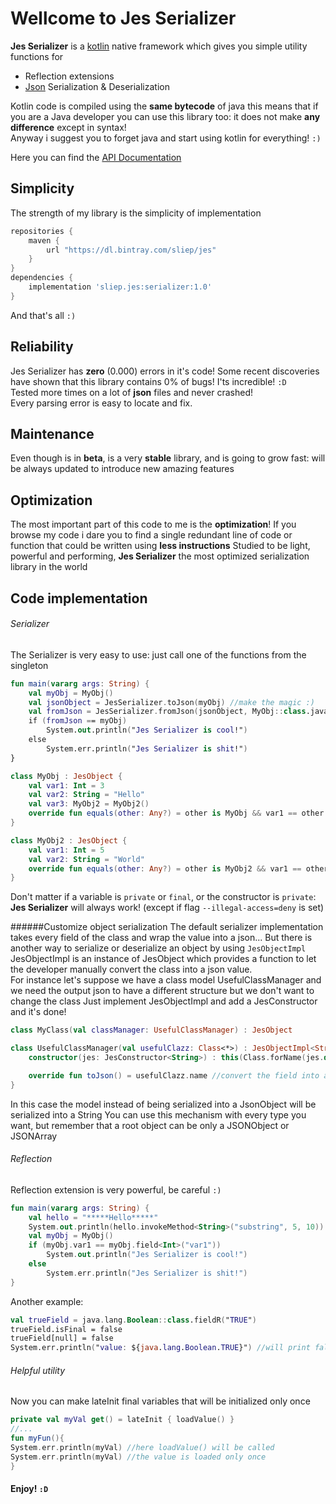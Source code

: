 # Wellcome to Jes Serializer
**Jes Serializer** is a [kotlin](https://kotlinlang.org/) native framework which gives you 
simple utility functions for
- Reflection extensions
- [Json](https://www.json.org/) Serialization & Deserialization

Kotlin code is compiled using the **same bytecode** of java
this means that if you are a Java developer you can use
this library too: it does not make **any difference** 
except in syntax! <br>
Anyway i suggest you to forget java and start using kotlin
for everything! `:)`

Here you can find the [API Documentation](https://davsl.github.io/serializer/serializer/)
## Simplicity
The strength of my library is the simplicity of implementation
```groovy
repositories {
    maven {
        url "https://dl.bintray.com/sliep/jes"
    }
}
dependencies {
    implementation 'sliep.jes:serializer:1.0'
}
```
And that's all `:)`

## Reliability
Jes Serializer has **zero** (0.000) errors in it's code!
Some recent discoveries have shown that this library contains
0% of bugs! I'ts incredible! `:D` <br>
Tested more times on a lot of **json** files 
and never crashed! <br>
Every parsing error is easy to locate and fix. <br>

## Maintenance
Even though is in **beta**, is a very **stable** library, and 
is going to grow fast: will be always updated to 
introduce new amazing features

## Optimization
The most important part of this code to me is the **optimization**!
If you browse my code i dare you to find a single redundant 
line of code or function that could be written using **less 
instructions**
Studied to be light, powerful and performing, 
**Jes Serializer** the most optimized serialization library 
in the world

## Code implementation
###### Serializer
The Serializer is very easy to use: just call one of the 
functions from the singleton
```kotlin
fun main(vararg args: String) {
    val myObj = MyObj()
    val jsonObject = JesSerializer.toJson(myObj) //make the magic :)
    val fromJson = JesSerializer.fromJson(jsonObject, MyObj::class.java) //another magic :)
    if (fromJson == myObj)
        System.out.println("Jes Serializer is cool!")
    else
        System.err.println("Jes Serializer is shit!")
}

class MyObj : JesObject {
    val var1: Int = 3
    val var2: String = "Hello"
    val var3: MyObj2 = MyObj2()
    override fun equals(other: Any?) = other is MyObj && var1 == other.var1 && var2 == other.var2 && var3 == other.var3
}

class MyObj2 : JesObject {
    val var1: Int = 5
    val var2: String = "World"
    override fun equals(other: Any?) = other is MyObj2 && var1 == other.var1 && var2 == other.var2
}
```
Don't matter if a variable is `private` or `final`, or the 
constructor is `private`:
**Jes Serializer** will always work! (except if flag 
`--illegal-access=deny` is set)

######Customize object serialization
The default serializer implementation takes every field of the class and wrap the value into a json...
But there is another way to serialize or deserialize an object by using `JesObjectImpl`<br>
JesObjectImpl is an instance of JesObject which provides a function to let the developer manually convert the class into a json value.<br>
For instance let's suppose we have a class model UsefulClassManager and we need the output json to have a different structure but we don't want to change the class
Just implement JesObjectImpl and add a JesConstructor and it's done!
```kotlin
class MyClass(val classManager: UsefulClassManager) : JesObject

class UsefulClassManager(val usefulClazz: Class<*>) : JesObjectImpl<String> {
    constructor(jes: JesConstructor<String>) : this(Class.forName(jes.data)) //create the instance from JesSerializer 

    override fun toJson() = usefulClazz.name //convert the field into a more simple value
}
```
In this case the model instead of being serialized into a JsonObject will be serialized into a String
You can use this mechanism with every type you want, but remember that a root object can be only a JSONObject or JSONArray 
###### Reflection
Reflection extension is very powerful, be careful `:)`
```kotlin
fun main(vararg args: String) {
    val hello = "*****Hello*****"
    System.out.println(hello.invokeMethod<String>("substring", 5, 10)) //Hello
    val myObj = MyObj()
    if (myObj.var1 == myObj.field<Int>("var1"))
        System.out.println("Jes Serializer is cool!")
    else
        System.err.println("Jes Serializer is shit!")
}
```
Another example:
```kotlin
val trueField = java.lang.Boolean::class.fieldR("TRUE")
trueField.isFinal = false
trueField[null] = false
System.err.println("value: ${java.lang.Boolean.TRUE}") //will print false
```
###### Helpful utility
Now you can make lateInit final variables that will be initialized only once 
```kotlin
private val myVal get() = lateInit { loadValue() }
//...
fun myFun(){
System.err.println(myVal) //here loadValue() will be called
System.err.println(myVal) //the value is loaded only once
}
```
#### Enjoy! `:D`
